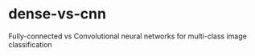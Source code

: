 # dense-vs-cnn
Fully-connected vs Convolutional neural networks for multi-class image classification
